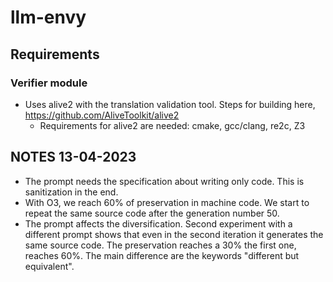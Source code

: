 # llm-envy

## Requirements

### Verifier module
- Uses alive2 with the translation validation tool. Steps for building here, https://github.com/AliveToolkit/alive2 
    - Requirements for alive2 are needed: cmake, gcc/clang, re2c, Z3 

## NOTES 13-04-2023
- The prompt needs the specification about writing only code. This is sanitization in the end.
- With O3, we reach 60% of preservation in machine code. We start to repeat the same source code after the generation number 50.
- The prompt affects the diversification. Second experiment with a different prompt shows that even in the second iteration it generates the same source code. The preservation reaches a 30% the first one, reaches 60%. The main difference are the keywords "different but equivalent".
